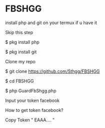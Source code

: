 # FBSHGG

install php and git on your termux
if u have it

Skip this step 


$ pkg install php

$ pkg install git

Clone my repo

$ git clone https://github.com/Sthgg/FBSHGG

$ cd FBSHGG

$ php GuardFbShgg.php


Input your token facebook

How to get token facebook? 



Copy Token " EAAA.... "
